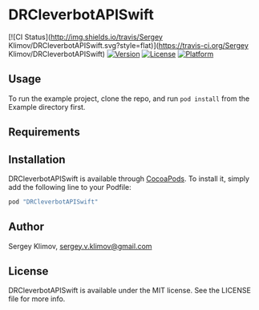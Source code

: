 # DRCleverbotAPISwift

[![CI Status](http://img.shields.io/travis/Sergey Klimov/DRCleverbotAPISwift.svg?style=flat)](https://travis-ci.org/Sergey Klimov/DRCleverbotAPISwift)
[![Version](https://img.shields.io/cocoapods/v/DRCleverbotAPISwift.svg?style=flat)](http://cocoapods.org/pods/DRCleverbotAPISwift)
[![License](https://img.shields.io/cocoapods/l/DRCleverbotAPISwift.svg?style=flat)](http://cocoapods.org/pods/DRCleverbotAPISwift)
[![Platform](https://img.shields.io/cocoapods/p/DRCleverbotAPISwift.svg?style=flat)](http://cocoapods.org/pods/DRCleverbotAPISwift)

## Usage

To run the example project, clone the repo, and run `pod install` from the Example directory first.

## Requirements

## Installation

DRCleverbotAPISwift is available through [CocoaPods](http://cocoapods.org). To install
it, simply add the following line to your Podfile:

```ruby
pod "DRCleverbotAPISwift"
```

## Author

Sergey Klimov, sergey.v.klimov@gmail.com

## License

DRCleverbotAPISwift is available under the MIT license. See the LICENSE file for more info.
